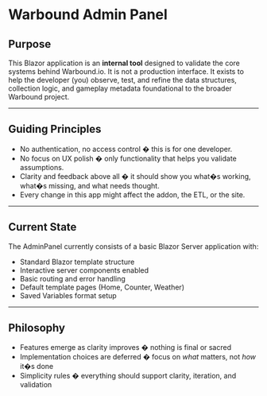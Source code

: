 # Warbound Admin Panel

## Purpose

This Blazor application is an **internal tool** designed to validate the core systems behind Warbound.io. It is not a production interface. It exists to help the developer (you) observe, test, and refine the data structures, collection logic, and gameplay metadata foundational to the broader Warbound project.

---

## Guiding Principles

- No authentication, no access control � this is for one developer.
- No focus on UX polish � only functionality that helps you validate assumptions.
- Clarity and feedback above all � it should show you what�s working, what�s missing, and what needs thought.
- Every change in this app might affect the addon, the ETL, or the site.

---

## Current State

The AdminPanel currently consists of a basic Blazor Server application with:
- Standard Blazor template structure
- Interactive server components enabled
- Basic routing and error handling
- Default template pages (Home, Counter, Weather)
- Saved Variables format setup

---

## Philosophy

- Features emerge as clarity improves � nothing is final or sacred
- Implementation choices are deferred � focus on *what* matters, not *how* it�s done
- Simplicity rules � everything should support clarity, iteration, and validation
